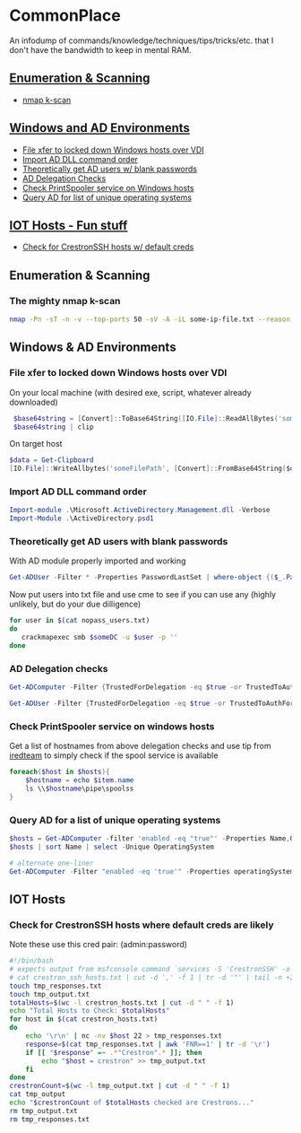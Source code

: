 # CommonPlace
An infodump of commands/knowledge/techniques/tips/tricks/etc. that I don't have the bandwidth to keep in mental RAM.

## [Enumeration & Scanning](#enumeration--scanning)
- [nmap k-scan](#the-mighty-nmap-k-scan)

## [Windows and AD Environments](#windows--ad-environments)
- [File xfer to locked down Windows hosts over VDI](#file-xfer-to-locked-down-windows-hosts-over-vdi)
- [Import AD DLL command order](#import-ad-dll-command-order)
- [Theoretically get AD users w/ blank passwords](#theoretically-get-ad-users-with-blank-passwords)
- [AD Delegation Checks](#ad-delegation-checks)
- [Check PrintSpooler service on Windows hosts](#check-printspooler-service-on-windows-hosts)
- [Query AD for list of unique operating systems](#query-ad-for-a-list-of-unique-operating-systems)

## [IOT Hosts - Fun stuff](#iot-hosts)
- [Check for CrestronSSH hosts w/ default creds](#check-for-crestronssh-hosts-where-default-creds-are-likely)

## Enumeration & Scanning

### The mighty nmap k-scan
```bash
nmap -Pn -sT -n -v --top-ports 50 -sV -A -iL some-ip-file.txt --reason --max-retries=2 --min-hostgroup=64 -oX some-ip-file-st-topports-500.xml -v
```

## Windows & AD Environments

### File xfer to locked down Windows hosts over VDI
On your local machine (with desired exe, script, whatever already downloaded)
```PowerShell
 $base64string = [Convert]::ToBase64String([IO.File]::ReadAllBytes('someFilePath'))
 $base64string | clip
 ```
On target host
 ```PowerShell
 $data = Get-Clipboard
[IO.File]::WriteAllbytes('someFilePath', [Convert]::FromBase64String($data))
```

### Import AD DLL command order
```PowerShell
Import-module .\Microsoft.ActiveDirectory.Management.dll -Verbose
Import-Module .\ActiveDirectory.psd1
```

### Theoretically get AD users with blank passwords 
With AD module properly imported and working
```PowerShell
Get-ADUser -Filter * -Properties PasswordLastSet | where-object {($_.PasswordLastSet -eq $null) -and ($_.Enabled -eq 'True')} | ft UserPrincipalName, Created, AccountExpirationDate, CannotChangePassword, Description, LastLogonDate, LockedOut, MemberOf, PasswordNotRequired
```
Now put users into txt file and use cme to see if you can use any (highly unlikely, but do your due dilligence)
 ```bash
for user in $(cat nopass_users.txt)
do
	crackmapexec smb $someDC -u $user -p ''
done
```

### AD Delegation checks
```PowerShell
Get-ADComputer -Filter {TrustedForDelegation -eq $true -or TrustedToAuthForDelegation -eq $true} -Properties trustedfordelegation,trustedtoauthfordelegation | ft DNSHostName, Name, Enabled, TrustedForDelegation,TrustedToAuthForDelegation

Get-ADUser -Filter {TrustedForDelegation -eq $true -or TrustedToAuthForDelegation -eq $true} -Properties trustedfordelegation,trustedtoauthfordelegation, | ft Name, Enabled, TrustedForDelegation,TrustedToAuthForDelegation
```

### Check PrintSpooler service on windows hosts
Get a list of hostnames from above delegation checks and use tip from [iredteam](https://www.ired.team/offensive-security-experiments/active-directory-kerberos-abuse/domain-compromise-via-dc-print-server-and-kerberos-delegation) to simply check if the spool service is available
```PowerShell
foreach($host in $hosts){
	$hostname = echo $item.name
	ls \\$hostname\pipe\spoolss
}
```

### Query AD for a list of unique operating systems 
```Powershell
$hosts = Get-ADComputer -filter 'enabled -eq "true"' -Properties Name,OperatingSystem
$hosts | sort Name | select -Unique OperatingSystem

# alternate one-liner
Get-ADComputer -Filter "enabled -eq 'true'" -Properties operatingSystem | group -Property operatingSystem | Select Name,Count | Sort Name | ft -AutoSize
```

## IOT Hosts

### Check for CrestronSSH hosts where default creds are likely
Note these use this cred pair: (admin:password)
```Bash
#!/bin/bash
# expects output from msfconsole command `services -S 'CrestronSSH' -o crestron_ssh_hosts.txt` <- could also be worth just checking any 22 port
# cat crestron_ssh_hosts.txt | cut -d ',' -f 1 | tr -d '"' | tail -n +2 > crestron_hosts.txt <- to build
touch tmp_responses.txt
touch tmp_output.txt
totalHosts=$(wc -l crestron_hosts.txt | cut -d " " -f 1)
echo "Total Hosts to Check: $totalHosts"
for host in $(cat crestron_hosts.txt)
do
	echo '\r\n' | nc -nv $host 22 > tmp_responses.txt
	response=$(cat tmp_responses.txt | awk 'FNR==1' | tr -d '\r')
	if [[ "$response" =~ .*"Crestron".* ]]; then
		echo "$host = crestron" >> tmp_output.txt
	fi
done
crestronCount=$(wc -l tmp_output.txt | cut -d " " -f 1)
cat tmp_output
echo "$crestronCount of $totalHosts checked are Crestrons..."
rm tmp_output.txt
rm tmp_responses.txt
```
